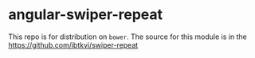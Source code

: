 # angular-swiper-repeat

This repo is for distribution on `bower`. 
The source for this module is in the https://github.com/ibtkvi/swiper-repeat
